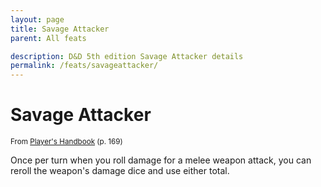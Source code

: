 ```yaml
---
layout: page
title: Savage Attacker
parent: All feats

description: D&D 5th edition Savage Attacker details
permalink: /feats/savageattacker/
---
```


# Savage Attacker

<small>From <a target="_blank" href="https://dnd.wizards.com/products/tabletop-games/rpg-products/rpg_playershandbook">Player's Handbook</a> (p. 169)</small>

Once per turn when you roll damage for a melee weapon attack, you can reroll the weapon's damage dice and use either total.